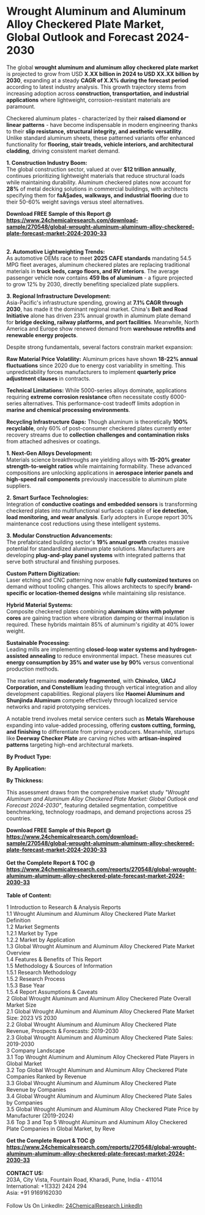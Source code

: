<h1>Wrought Aluminum and Aluminum Alloy Checkered Plate Market, Global Outlook and Forecast 2024-2030</h1><p>The global <strong>wrought aluminum and aluminum alloy checkered plate market</strong> is projected to grow from USD <strong>X.XX billion in 2024 to USD XX.XX billion by 2030</strong>, expanding at a steady <strong>CAGR of X.X% during the forecast period</strong> according to latest industry analysis. This growth trajectory stems from increasing adoption across <strong>construction, transportation, and industrial applications</strong> where lightweight, corrosion-resistant materials are paramount.</p><p>Checkered aluminum plates - characterized by their <strong>raised diamond or linear patterns</strong> - have become indispensable in modern engineering thanks to their <strong>slip resistance, structural integrity, and aesthetic versatility</strong>. Unlike standard aluminum sheets, these patterned variants offer enhanced functionality for <strong>flooring, stair treads, vehicle interiors, and architectural cladding</strong>, driving consistent market demand.</p><p><strong>1. Construction Industry Boom:</strong><br>
The global construction sector, valued at over <strong>$12 trillion annually</strong>, continues prioritizing lightweight materials that reduce structural loads while maintaining durability. Aluminum checkered plates now account for <strong>28%</strong> of metal decking solutions in commercial buildings, with architects specifying them for <strong>faÃ§ades, walkways, and industrial flooring</strong> due to their 50-60% weight savings versus steel alternatives.</p><div><b>Download FREE Sample of this Report @ 
            <a href="https://www.24chemicalresearch.com/download-sample/270548/global-wrought-aluminum-aluminum-alloy-checkered-plate-forecast-market-2024-2030-33">
            https://www.24chemicalresearch.com/download-sample/270548/global-wrought-aluminum-aluminum-alloy-checkered-plate-forecast-market-2024-2030-33</a></b></div><br><p><strong>2. Automotive Lightweighting Trends:</strong><br>
As automotive OEMs race to meet <strong>2025 CAFE standards</strong> mandating 54.5 MPG fleet averages, aluminum checkered plates are replacing traditional materials in <strong>truck beds, cargo floors, and RV interiors</strong>. The average passenger vehicle now contains <strong>459 lbs of aluminum</strong> - a figure projected to grow 12% by 2030, directly benefiting specialized plate suppliers.</p><p><strong>3. Regional Infrastructure Development:</strong><br>
Asia-Pacific's infrastructure spending, growing at <strong>7.1% CAGR through 2030</strong>, has made it the dominant regional market. China's <strong>Belt and Road Initiative</strong> alone has driven 23% annual growth in aluminum plate demand for <strong>bridge decking, railway platforms, and port facilities</strong>. Meanwhile, North America and Europe show renewed demand from <strong>warehouse retrofits and renewable energy projects</strong>.</p><p>Despite strong fundamentals, several factors constrain market expansion:</p><p><strong>Raw Material Price Volatility:</strong> Aluminum prices have shown <strong>18-22% annual fluctuations</strong> since 2020 due to energy cost variability in smelting. This unpredictability forces manufacturers to implement <strong>quarterly price adjustment clauses</strong> in contracts.</p><p><strong>Technical Limitations:</strong> While 5000-series alloys dominate, applications requiring <strong>extreme corrosion resistance</strong> often necessitate costly 6000-series alternatives. This performance-cost tradeoff limits adoption in <strong>marine and chemical processing environments</strong>.</p><p><strong>Recycling Infrastructure Gaps:</strong> Though aluminum is theoretically <strong>100% recyclable</strong>, only 60% of post-consumer checkered plates currently enter recovery streams due to <strong>collection challenges and contamination risks</strong> from attached adhesives or coatings.</p><p><strong>1. Next-Gen Alloys Development:</strong><br>
Materials science breakthroughs are yielding alloys with <strong>15-20% greater strength-to-weight ratios</strong> while maintaining formability. These advanced compositions are unlocking applications in <strong>aerospace interior panels and high-speed rail components</strong> previously inaccessible to aluminum plate suppliers.</p><p><strong>2. Smart Surface Technologies:</strong><br>
Integration of <strong>conductive coatings and embedded sensors</strong> is transforming checkered plates into multifunctional surfaces capable of <strong>ice detection, load monitoring, and wear analysis</strong>. Early adopters in Europe report 30% maintenance cost reductions using these intelligent systems.</p><p><strong>3. Modular Construction Advancements:</strong><br>
The prefabricated building sector's <strong>19% annual growth</strong> creates massive potential for standardized aluminum plate solutions. Manufacturers are developing <strong>plug-and-play panel systems</strong> with integrated patterns that serve both structural and finishing purposes.</p><p><strong>Custom Pattern Digitization:</strong><br>
    Laser etching and CNC patterning now enable <strong>fully customized textures</strong> on demand without tooling changes. This allows architects to specify <strong>brand-specific or location-themed designs</strong> while maintaining slip resistance.</p><p><strong>Hybrid Material Systems:</strong><br>
    Composite checkered plates combining <strong>aluminum skins with polymer cores</strong> are gaining traction where vibration damping or thermal insulation is required. These hybrids maintain 85% of aluminum's rigidity at 40% lower weight.</p><p><strong>Sustainable Processing:</strong><br>
    Leading mills are implementing <strong>closed-loop water systems and hydrogen-assisted annealing</strong> to reduce environmental impact. These measures cut <strong>energy consumption by 35% and water use by 90%</strong> versus conventional production methods.</p><p>The market remains <strong>moderately fragmented</strong>, with <strong>Chinalco, UACJ Corporation, and Constellium</strong> leading through vertical integration and alloy development capabilities. Regional players like <strong>Haomei Aluminum and Shunjinda Aluminum</strong> compete effectively through localized service networks and rapid prototyping services.</p><p>A notable trend involves metal service centers such as <strong>Metals Warehouse</strong> expanding into value-added processing, offering <strong>custom cutting, forming, and finishing</strong> to differentiate from primary producers. Meanwhile, startups like <strong>Deerway Checker Plate</strong> are carving niches with <strong>artisan-inspired patterns</strong> targeting high-end architectural markets.</p><p><strong>By Product Type:</strong></p><p><strong>By Application:</strong></p><p><strong>By Thickness:</strong></p><p>This assessment draws from the comprehensive market study <em>"Wrought Aluminum and Aluminum Alloy Checkered Plate Market: Global Outlook and Forecast 2024-2030"</em>, featuring detailed segmentation, competitive benchmarking, technology roadmaps, and demand projections across 25 countries.</p><div><b>Download FREE Sample of this Report @ 
            <a href="https://www.24chemicalresearch.com/download-sample/270548/global-wrought-aluminum-aluminum-alloy-checkered-plate-forecast-market-2024-2030-33">
            https://www.24chemicalresearch.com/download-sample/270548/global-wrought-aluminum-aluminum-alloy-checkered-plate-forecast-market-2024-2030-33</a></b></div><br><div><b>Get the Complete Report & TOC @ 
            <a href="https://www.24chemicalresearch.com/reports/270548/global-wrought-aluminum-aluminum-alloy-checkered-plate-forecast-market-2024-2030-33">
            https://www.24chemicalresearch.com/reports/270548/global-wrought-aluminum-aluminum-alloy-checkered-plate-forecast-market-2024-2030-33</a></b></div><br>
            <b>Table of Content:</b><p>1 Introduction to Research & Analysis Reports<br />
    1.1 Wrought Aluminum and Aluminum Alloy Checkered Plate Market Definition<br />
    1.2 Market Segments<br />
        1.2.1 Market by Type<br />
        1.2.2 Market by Application<br />
    1.3 Global Wrought Aluminum and Aluminum Alloy Checkered Plate Market Overview<br />
    1.4 Features & Benefits of This Report<br />
    1.5 Methodology & Sources of Information<br />
        1.5.1 Research Methodology<br />
        1.5.2 Research Process<br />
        1.5.3 Base Year<br />
        1.5.4 Report Assumptions & Caveats<br />
2 Global Wrought Aluminum and Aluminum Alloy Checkered Plate Overall Market Size<br />
    2.1 Global Wrought Aluminum and Aluminum Alloy Checkered Plate Market Size: 2023 VS 2030<br />
    2.2 Global Wrought Aluminum and Aluminum Alloy Checkered Plate Revenue, Prospects & Forecasts: 2019-2030<br />
    2.3 Global Wrought Aluminum and Aluminum Alloy Checkered Plate Sales: 2019-2030<br />
3 Company Landscape<br />
    3.1 Top Wrought Aluminum and Aluminum Alloy Checkered Plate Players in Global Market<br />
    3.2 Top Global Wrought Aluminum and Aluminum Alloy Checkered Plate Companies Ranked by Revenue<br />
    3.3 Global Wrought Aluminum and Aluminum Alloy Checkered Plate Revenue by Companies<br />
    3.4 Global Wrought Aluminum and Aluminum Alloy Checkered Plate Sales by Companies<br />
    3.5 Global Wrought Aluminum and Aluminum Alloy Checkered Plate Price by Manufacturer (2019-2024)<br />
    3.6 Top 3 and Top 5 Wrought Aluminum and Aluminum Alloy Checkered Plate Companies in Global Market, by Reve</p><div><b>Get the Complete Report & TOC @ 
            <a href="https://www.24chemicalresearch.com/reports/270548/global-wrought-aluminum-aluminum-alloy-checkered-plate-forecast-market-2024-2030-33">
            https://www.24chemicalresearch.com/reports/270548/global-wrought-aluminum-aluminum-alloy-checkered-plate-forecast-market-2024-2030-33</a></b></div><br><b>CONTACT US:</b><br>
            203A, City Vista, Fountain Road, Kharadi, Pune, India - 411014<br>
            International: +1(332) 2424 294<br>
            Asia: +91 9169162030 <br><br>
            Follow Us On LinkedIn: <a href="https://www.linkedin.com/company/24chemicalresearch/">24ChemicalResearch LinkedIn</a>